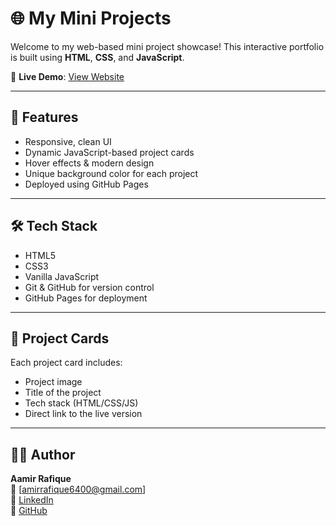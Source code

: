 # 🌐 My Mini Projects

Welcome to my web-based mini project showcase! This interactive portfolio is built using **HTML**, **CSS**, and **JavaScript**.

🔗 **Live Demo**: [View Website](https://aamir-rafique.github.io/Mini-projects)

---

## 📁 Features

- Responsive, clean UI
- Dynamic JavaScript-based project cards
- Hover effects & modern design
- Unique background color for each project
- Deployed using GitHub Pages

---

## 🛠 Tech Stack

- HTML5
- CSS3
- Vanilla JavaScript
- Git & GitHub for version control
- GitHub Pages for deployment

---

## 📸 Project Cards

Each project card includes:

- Project image
- Title of the project
- Tech stack (HTML/CSS/JS)
- Direct link to the live version

---
## 🧑‍💻 Author

**Aamir Rafique**  
📧 [amirrafique6400@gmail.com]  
🔗 [LinkedIn](https://www.linkedin.com/in/aamir-rafique-7a5bb1336/)  
🐙 [GitHub](https://github.com/Aamir-Rafique)
